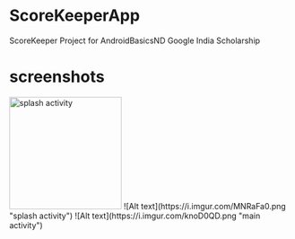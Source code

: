 # ScoreKeeperApp
ScoreKeeper Project for AndroidBasicsND Google India Scholarship

# screenshots
<img src="https://i.imgur.com/MNRaFa0.png" alt="splash activity" width="200px"/>
![Alt text](https://i.imgur.com/MNRaFa0.png "splash activity")
![Alt text](https://i.imgur.com/knoD0QD.png "main activity")
